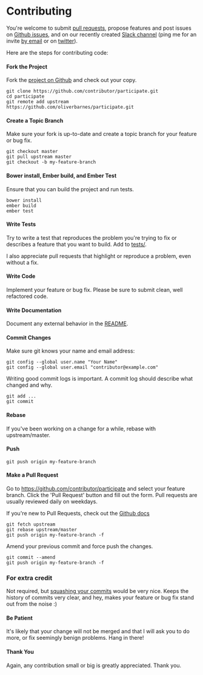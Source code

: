 Contributing
============

You're welcome to submit [pull requests](https://github.com/oliverbarnes/participate/pulls), propose features and post issues on [Github issues](https://github.com/oliverbarnes/participate/issues), and on our recently created [Slack channel](https://participateapp.slack.com) (ping me for an invite [by email](http://mailto:oliverbwork@gmail.com) or on [twitter](http://twitter/digiberber)). 

Here are the steps for contributing code:

#### Fork the Project

Fork the [project on Github](https://github.com/oliverbarnes/participate) and check out your copy.

```
git clone https://github.com/contributor/participate.git
cd participate
git remote add upstream https://github.com/oliverbarnes/participate.git
```

#### Create a Topic Branch

Make sure your fork is up-to-date and create a topic branch for your feature or bug fix.

```
git checkout master
git pull upstream master
git checkout -b my-feature-branch
```

#### Bower install, Ember build, and Ember Test

Ensure that you can build the project and run tests.

```
bower install
ember build
ember test
```

#### Write Tests

Try to write a test that reproduces the problem you're trying to fix or describes a feature that you want to build. Add to [tests/](tests/).

I also appreciate pull requests that highlight or reproduce a problem, even without a fix.

#### Write Code

Implement your feature or bug fix. Please be sure to submit clean, well refactored code.

#### Write Documentation

Document any external behavior in the [README](README.md).


#### Commit Changes

Make sure git knows your name and email address:

```
git config --global user.name "Your Name"
git config --global user.email "contributor@example.com"
```

Writing good commit logs is important. A commit log should describe what changed and why.

```
git add ...
git commit
```

#### Rebase

If you've been working on a change for a while, rebase with upstream/master.

#### Push

```
git push origin my-feature-branch
```

#### Make a Pull Request

Go to https://github.com/contributor/participate and select your feature branch. Click the 'Pull Request' button and fill out the form. Pull requests are usually reviewed daily on weekdays.

If you're new to Pull Requests, check out the [Github docs](https://help.github.com/articles/using-pull-requests)


```
git fetch upstream
git rebase upstream/master
git push origin my-feature-branch -f
```


Amend your previous commit and force push the changes.

```
git commit --amend
git push origin my-feature-branch -f
```

### For extra credit

Not required, but [squashing your commits](http://gitready.com/advanced/2009/02/10/squashing-commits-with-rebase.html) would be very nice. Keeps the history of commits very clear, and hey, makes your feature or bug fix stand out from the noise :)

#### Be Patient

It's likely that your change will not be merged and that I will ask you to do more, or fix seemingly benign problems. Hang in there!

#### Thank You

Again, any contribution small or big is greatly appreciated. Thank you.
